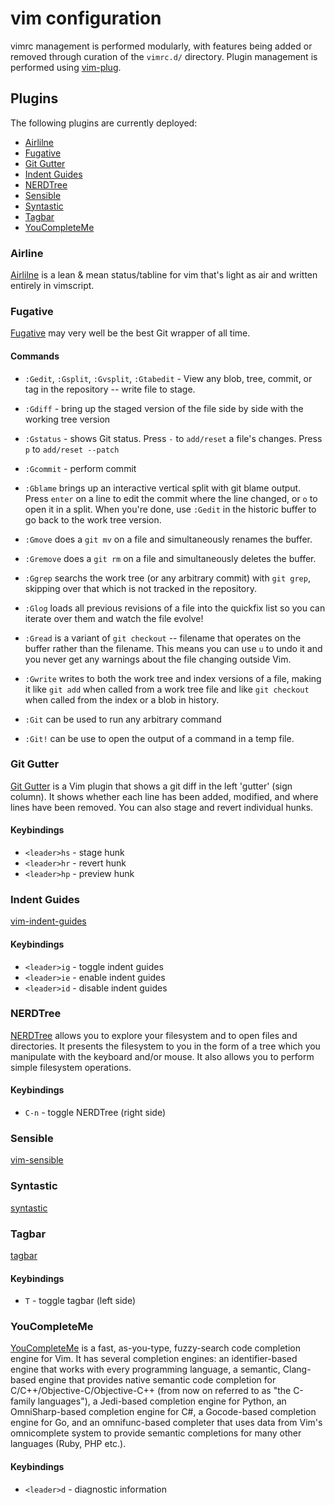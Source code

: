 # vim configuration

vimrc management is performed modularly, with features being added or removed
through curation of the `vimrc.d/` directory.  Plugin management is performed
using [vim-plug](https://github.com/junegunn/vim-plug).

## Plugins

The following plugins are currently deployed:

* [Airlilne](#markdown-header-airline)
* [Fugative](#markdown-header-fugative)
* [Git Gutter](#markdown-header-git-gutter)
* [Indent Guides](#markdown-header-indent-guides)
* [NERDTree](#markdown-header-nerdtree)
* [Sensible](#markdown-header-Sensible)
* [Syntastic](#markdown-header-syntastic)
* [Tagbar](#markdown-header-tagbar)
* [YouCompleteMe](#markdown-header-youcompleteme)


### Airline

[Airlilne](https://github.com/bling/vim-airline) is a lean & mean
status/tabline for vim that's light as air and written entirely in vimscript.



### Fugative

[Fugative](https://github.com/tpope/vim-fugitive) may very well be the best
Git wrapper of all time.

#### Commands
* `:Gedit`, `:Gsplit`, `:Gvsplit`, `:Gtabedit` - View any blob, tree, commit,
   or tag in the repository -- write file to stage.

* `:Gdiff` - bring up the staged version of the file side by side with the
  working tree version

* `:Gstatus` - shows Git status.  Press `-` to `add/reset` a file's changes.
  Press `p` to `add/reset --patch`

* `:Gcommit` - perform commit

* `:Gblame` brings up an interactive vertical split with git blame output.
  Press `enter` on a line to edit the commit where the line changed, or `o` to
  open it in a split. When you're done, use `:Gedit` in the historic buffer to
  go back to the work tree version.

* `:Gmove` does a `git mv` on a file and simultaneously renames the buffer.

* `:Gremove` does a `git rm` on a file and simultaneously deletes the buffer.

* `:Ggrep` searchs the work tree (or any arbitrary commit) with `git grep`,
  skipping over that which is not tracked in the repository. 

* `:Glog` loads all previous revisions of a file into the quickfix list so you
  can iterate over them and watch the file evolve!

* `:Gread` is a variant of `git checkout` -- filename that operates on the
  buffer rather than the filename. This means you can use `u` to undo it and
  you never get any warnings about the file changing outside Vim.

* `:Gwrite` writes to both the work tree and index versions of a file, making it
  like `git add` when called from a work tree file and like `git checkout` when
  called from the index or a blob in history.

* `:Git` can be used to run any arbitrary command

* `:Git!` can be use to open the output of a command in a temp file.



### Git Gutter

[Git Gutter](https://github.com/airblade/vim-gitgutter) is a Vim plugin that
shows a git diff in the left 'gutter' (sign column). It shows whether each
line has been added, modified, and where lines have been removed. You can also
stage and revert individual hunks.

#### Keybindings 
* `<leader>hs` - stage hunk
* `<leader>hr` - revert hunk
* `<leader>hp` - preview hunk



### Indent Guides

[vim-indent-guides](https://github.com/nathanaelkane/vim-indent-guides)

#### Keybindings 
* `<leader>ig` - toggle indent guides
* `<leader>ie` - enable indent guides
* `<leader>id` - disable indent guides



### NERDTree

[NERDTree](https://github.com/scrooloose/nerdtree) allows you to explore your
filesystem and to open files and directories. It presents the filesystem to
you in the form of a tree which you manipulate with the keyboard and/or mouse.
It also allows you to perform simple filesystem operations.

#### Keybindings 
* `C-n` - toggle NERDTree (right side)



### Sensible

[vim-sensible](https://github.com/tpope/vim-sensible)



### Syntastic

[syntastic](https://github.com/scrooloose/syntastic)



### Tagbar

[tagbar](https://github.com/majutsushi/tagbar)

#### Keybindings 
* `T` - toggle tagbar (left side)



### YouCompleteMe

[YouCompleteMe](https://github.com/Valloric/YouCompleteMe) is a fast,
as-you-type, fuzzy-search code completion engine for Vim. It has several
completion engines: an identifier-based engine that works with every
programming language, a semantic, Clang-based engine that provides native
semantic code completion for C/C++/Objective-C/Objective-C++ (from now on
referred to as "the C-family languages"), a Jedi-based completion engine for
Python, an OmniSharp-based completion engine for C#, a Gocode-based completion
engine for Go, and an omnifunc-based completer that uses data from Vim's
omnicomplete system to provide semantic completions for many other languages
(Ruby, PHP etc.).

#### Keybindings
* `<leader>d` - diagnostic information
